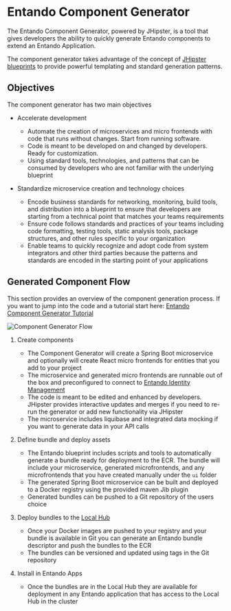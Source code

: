 # Entando Component Generator


The Entando Component Generator, powered by JHipster, is a tool that gives developers the ability to quickly generate Entando components to extend an Entando Application.

The component generator takes advantage of the concept of [JHipster blueprints](https://www.jhipster.tech/modules/creating-a-blueprint/) to provide powerful templating and standard generation patterns.

## Objectives

The component generator has two main objectives

* Accelerate development
  * Automate the creation of microservices and micro frontends with code that runs without changes. Start from running software.
  * Code is meant to be developed on and changed by developers. Ready for customization.
  * Using standard tools, technologies, and patterns that can be consumed by developers who are not familiar with the underlying blueprint

* Standardize microservice creation and technology choices
  * Encode business standards for networking, monitoring, build tools, and distribution into a blueprint to ensure that developers are starting from a technical point that matches your teams requirements
  * Ensure code follows standards and practices of your teams including code formatting, testing tools, static analysis tools, package structures, and other rules specific to your organization
  * Enable teams to quickly recognize and adopt code from system integrators and other third parties because the patterns and standards are encoded in the starting point of your applications

## Generated Component Flow

This section provides an overview of the component generation process. If you want to jump into the code and a tutorial start here: [Entando Component Generator Tutorial](../../tutorials/create/ms/generate-microservices-and-micro-frontends.md)

![Component Generator Flow](./img/component-gen-flow.png)

1. Create components
   - The Component Generator will create a Spring Boot microservice and optionally will create React micro frontends for entities that you add to your project
   - The microservice and generated micro frontends are runnable out of the box and preconfigured to connect to [Entando Identity Management](../consume/identity-management.md)
   - The code is meant to be edited and enhanced by developers. JHipster provides interactive updates and merges if you need to re-run the generator or add new functionality via JHipster
   - The microservice includes liquibase and integrated data mocking if you want to generate data in your API calls

2. Define bundle and deploy assets
   - The Entando blueprint includes scripts and tools to automatically generate a bundle ready for deployment to the ECR. The bundle will include your microservice, generated microfrontends, and any microfrontends that you have created manually under the `ui` folder
   - The generated Spring Boot microservice can be built and deployed to a Docker registry using the provided maven Jib plugin
   - Generated bundles can be pushed to a Git repository of the users choice

3. Deploy bundles to the [Local Hub](../compose/local-hub-overview.md)
   - Once your Docker images are pushed to your registry and your bundle is available in Git you can generate an Entando bundle descriptor and push the bundles to the ECR
   - The bundles can be versioned and updated using tags in the Git repository

4. Install in Entando Apps
   - Once the bundles are in the Local Hub they are available for deployment in any Entando application that has access to the Local Hub in the cluster
